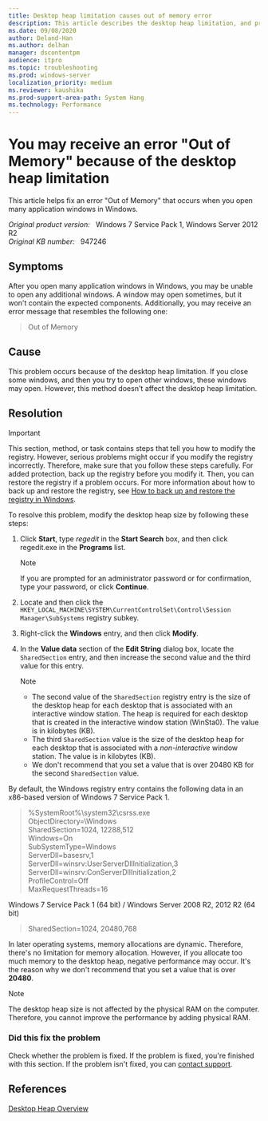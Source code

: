 ```yaml
---
title: Desktop heap limitation causes out of memory error
description: This article describes the desktop heap limitation, and provides a method to modify the desktop heap size.
ms.date: 09/08/2020
author: Deland-Han
ms.author: delhan
manager: dscontentpm
audience: itpro
ms.topic: troubleshooting
ms.prod: windows-server
localization_priority: medium
ms.reviewer: kaushika
ms.prod-support-area-path: System Hang
ms.technology: Performance
---
```

# You may receive an error "Out of Memory" because of the desktop heap limitation

This article helps fix an error "Out of Memory" that occurs when you open many application windows in Windows.

_Original product version:_ &nbsp; Windows 7 Service Pack 1, Windows Server 2012 R2  
_Original KB number:_ &nbsp; 947246

## Symptoms

After you open many application windows in Windows, you may be unable to open any additional windows. A window may open sometimes, but it won't contain the expected components. Additionally, you may receive an error message that resembles the following one:

> Out of Memory

## Cause

This problem occurs because of the desktop heap limitation. If you close some windows, and then you try to open other windows, these windows may open. However, this method doesn't affect the desktop heap limitation.

## Resolution

> [!IMPORTANT]
> This section, method, or task contains steps that tell you how to modify the registry. However, serious problems might occur if you modify the registry incorrectly. Therefore, make sure that you follow these steps carefully. For added protection, back up the registry before you modify it. Then, you can restore the registry if a problem occurs. For more information about how to back up and restore the registry, see [How to back up and restore the registry in Windows](https://support.microsoft.com/help/322756).

To resolve this problem, modify the desktop heap size by following these steps:

1. Click **Start**, type *regedit* in the **Start Search** box, and then click regedit.exe in the **Programs** list.

    > [!NOTE]
    > If you are prompted for an administrator password or for confirmation, type your password, or click **Continue**.

2. Locate and then click the `HKEY_LOCAL_MACHINE\SYSTEM\CurrentControlSet\Control\Session Manager\SubSystems` registry subkey.

3. Right-click the **Windows** entry, and then click **Modify**.

4. In the **Value data** section of the **Edit String** dialog box, locate the `SharedSection` entry, and then increase the second value and the third value for this entry.

    > [!NOTE]
    >
    > - The second value of the `SharedSection` registry entry is the size of the desktop heap for each desktop that is associated with an interactive window station. The heap is required for each desktop that is created in the interactive window station (WinSta0). The value is in kilobytes (KB).
    > - The third `SharedSection` value is the size of the desktop heap for each desktop that is associated with a *non-interactive* window station. The value is in kilobytes (KB).
    > - We don't recommend that you set a value that is over 20480 KB for the second `SharedSection` value.

By default, the Windows registry entry contains the following data in an x86-based version of Windows 7 Service Pack 1.

> %SystemRoot%\system32\csrss.exe  
ObjectDirectory=\Windows  
SharedSection=1024, 12288,512  
Windows=On  
SubSystemType=Windows  
ServerDll=basesrv,1  
ServerDll=winsrv:UserServerDllInitialization,3  
ServerDll=winsrv:ConServerDllInitialization,2  
ProfileControl=Off  
MaxRequestThreads=16

Windows 7 Service Pack 1 (64 bit) / Windows Server 2008 R2, 2012 R2 (64 bit)

> SharedSection=1024, 20480,768

In later operating systems, memory allocations are dynamic. Therefore, there's no limitation for memory allocation. However, if you allocate too much memory to the desktop heap, negative performance may occur. It's the reason why we don't recommend that you set a value that is over **20480**.

> [!NOTE]
> The desktop heap size is not affected by the physical RAM on the computer. Therefore, you cannot improve the performance by adding physical RAM.

### Did this fix the problem

Check whether the problem is fixed. If the problem is fixed, you're finished with this section. If the problem isn't fixed, you can [contact support](https://support.microsoft.com/contactus/).

## References

[Desktop Heap Overview](/archive/blogs/kocoreinternals/desktop-heap-overview)

